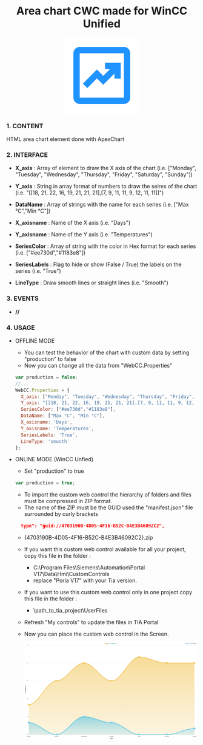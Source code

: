 <h1 align="center" style="margin-top: 0px;">Area chart CWC made for WinCC Unified</h1>

<p align="center" style="margin-bottom: 0px !important;">
  <img width="200" src="docs/icon.png" alt="Icon" align="center">
</p>


### **1. CONTENT**

HTML area chart element done with ApexChart

### **2. INTERFACE**

  - **X_axis** : Array of element to draw the X axis of the chart (i.e. ["Monday", "Tuesday", "Wednesday", "Thursday", "Friday", "Saturday", "Sunday"])

  - **Y_axis** : String in array format of numbers to draw the seires of the chart (i.e. "[[18, 21, 22, 16, 19, 21, 21, 21],[7, 9, 11, 11, 9, 12, 11, 11]]")
  
  - **DataName** : Array of strings with the name for each series (i.e. ["Max °C","Min °C"])
    
  - **X_axisname** : Name of the X axis (i.e. "Days")
  
  - **Y_axisname** : Name of the Y axis (i.e. "Temperatures")

  - **SeriesColor** : Array of string with the color in Hex format for each series (i.e. ["#ee730d","#1183e8"])
  
  - **SeriesLabels** : Flag to hide or show (False / True) the labels on the series (i.e. "True")
  
  - **LineType** : Draw smooth lines or straight lines (i.e. "Smooth")
### **3. EVENTS**

  - **//**

### **4. USAGE**

  - OFFLINE MODE
    - You can test the behavior of the chart with custom data by setting "production" to false
    - Now you can change all the data from "WebCC.Properties"

    ```js
    var production = false;
    //...
    WebCC.Properties = {
      X_axis: ["Monday", "Tuesday", "Wednesday", "Thursday", "Friday", "Saturday", "Sunday"],
      Y_axis: "[[18, 21, 22, 16, 19, 21, 21, 21],[7, 9, 11, 11, 9, 12, 11, 11]]",
      SeriesColor: ["#ee730d","#1183e8"],
      DataName: ["Max °C", "Min °C"],
      X_axisname: 'Days',
      Y_axisname: 'Temperatures',
      SeriesLabels: 'True',
      LineType: 'smooth'
    };
    ```

  - ONLINE MODE (WinCC Unfied)
    -  Set "production" to true
    ```js
    var production = true;
    ```
    - To import the custom web control the hierarchy of folders and files must be compressed in ZIP format.
    - The name of the ZIP must be the GUID used the "manifest.json" file surrounded by curly brackets

    ```json
      type": "guid://4703190B-4D05-4F16-B52C-B4E3B46092C2",
    ```
    - {4703190B-4D05-4F16-B52C-B4E3B46092C2}.zip
    - If you want this custom web control available for all your project, copy this file in the folder : 
      - C:\Program Files\Siemens\Automation\Portal V17\Data\Hmi\CustomControls
      - replace "Porla V17" with your Tia version.
    - If you want to use this custom web control only in one project copy this file in the folder :

      - \path_to_tia_project\UserFiles


    - Refresh "My controls" to update the files in TIA Portal
    - Now you can place the custom web control in the Screen.

      <p align="center" style="margin-bottom: 0px !important;">
        <img width="700" src="docs/AreaChart_offline.PNG" alt="My controls" align="center">
      </p> 

